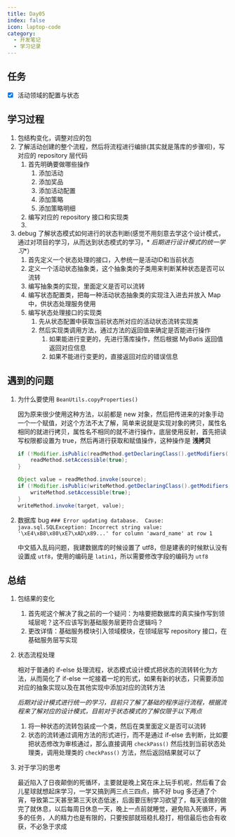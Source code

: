 ```yaml
---
title: Day05
index: false
icon: laptop-code
category:
  - 开发笔记
  - 学习记录
---
```


## 任务

- [x] 活动领域的配置与状态

## 学习过程

1. 包结构变化，调整对应的包
2. 了解活动创建的整个流程，然后将流程进行编排(其实就是落库的步骤呗)，写对应的 repository 层代码
    1. 首先明确要做哪些操作
        1. 添加活动
        2. 添加奖品
        3. 添加活动配置
        4. 添加策略
        5. 添加策略明细
    2. 编写对应的 repository 接口和实现类
    3.
3. debug 了解状态模式如何进行的状态判断(感觉不用刻意去学这个设计模式，通过对项目的学习，从而达到状态模式的学习，*
   *后期进行设计模式的统一学习**）
    1. 首先定义一个状态处理的接口，入参统一是活动ID和当前状态
    2. 定义一个活动状态抽象类，这个抽象类的子类用来判断某种状态是否可以流转
    3. 编写抽象类的实现，里面定义是否可以流转
    4. 编写状态配置类，把每一种活动状态抽象类的实现注入进去并放入 Map 中，供状态处理服务使用
    5. 编写状态处理接口的实现类
        1. 先从状态配置中获取当前状态所对应的活动状态流转实现类
        2. 然后实现类调用方法，通过方法的返回值来确定是否能进行操作
            1. 如果能进行变更的，先进行落库操作，然后根据 MyBatis 返回值返回对应信息
            2. 如果不能进行变更的，直接返回对应的错误信息

## 遇到的问题

1. 为什么要使用 `BeanUtils.copyProperties()`

   因为原来很少使用这种方法，以前都是 new
   对象，然后把传进来的对象手动一个一个赋值，对这个方法不太了解，简单来说就是实现对象的拷贝，属性名相同的就进行拷贝，属性名不相同的就不进行操作，底层使用反射，首先把读写权限都设置为
   true，然后再进行获取和赋值操作，这种操作是 **浅拷贝**

   ```java
   if (!Modifier.isPublic(readMethod.getDeclaringClass().getModifiers())) {
       readMethod.setAccessible(true);
   }
   
   Object value = readMethod.invoke(source);
   if (!Modifier.isPublic(writeMethod.getDeclaringClass().getModifiers())) {
       writeMethod.setAccessible(true);
   }
   writeMethod.invoke(target, value);
   ```

2. 数据库 bug
   `### Error updating database.  Cause: java.sql.SQLException: Incorrect string value: '\xE4\xB8\x80\xE7\xAD\x89...' for column 'award_name' at row 1`

   中文插入乱码问题，我建数据库的时候设置了 utf8，但是建表的时候默认没有设置成 `utf8`，使用的编码是 `latin1`，所以需要修改字段的编码为
   `utf8`

## 总结

1. 包结果的变化

    1. 首先呢这个解决了我之前的一个疑问：为啥要把数据库的真实操作写到领域层呢？这不应该写到基础服务层更符合逻辑吗？
    2. 更改详情：基础服务模块引入领域模块，在领域层写 repository 接口，在基础服务层写实现

2. 状态流程处理

   相对于普通的 if-else 处理流程，状态模式设计模式把状态的流转转化为方法，从而简化了 if-else
   一坨接着一坨的形式，如果有新的状态，只需要添加对应的抽象实现以及在其他实现中添加对应的流转方法

   *后期对设计模式进行统一的学习，目前只了解了基础的程序运行流程，根据流程来了解对应的设计模式，目前对于状态模式的了解仅限于以下两点*

    1. 将一种状态的流转包装成一个类，然后在类里面定义是否可以流转
    2. 状态的流转通过调用方法的形式进行，而不是通过 if-else 去判断，比如要把状态修改为审核通过，那么直接调用 `checkPass()`
       然后找到当前状态处理类，调用处理类的 `checkPass()` 方法，然后返回结果就可以了

3. 对于学习的思考

   最近陷入了日夜颠倒的死循环，主要就是晚上窝在床上玩手机呢，然后看了会儿星球就想起床学习，一学又搞到两三点三四点，搞不好
   bug
   多还通了个宵，导致第二天甚至第三天状态低迷，后面要压制学习欲望了，每天该做的做完了就休息，以后每周日休息一天，晚上一点前就睡觉，避免陷入死循环，再多的任务，人的精力也是有限的，只要按部就班稳扎稳打，相信最后也会有收获，不必急于求成